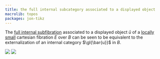 ```yaml
---
title: the full internal subcategory associated to a displayed object
macrolib: topos
packages: jon-tikz
---
```


The [full internal subfibration](frct-0010) associated to a displayed object $\bar{u}$ of a [locally small](frct-001B) cartesian fibration $E$ over $B$ can be seen to be equivalent to the externalization of an internal category $\gl{\bar{u}}$ in $B$.

![](frct-003Q)
![](frct-001S)
